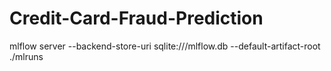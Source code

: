 # Credit-Card-Fraud-Prediction


 mlflow server --backend-store-uri sqlite:///mlflow.db --default-artifact-root ./mlruns

 